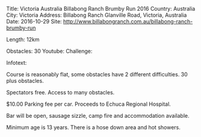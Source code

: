 Title: Victoria Australia Billabong Ranch Brumby Run 2016Country: AustraliaCity: VictoriaAddress: Billabong Ranch Glanville Road, Victoria, AustraliaDate: 2016-10-29Site: http://www.billabongranch.com.au/billabong-ranch-brumby-run

Length: 12km
Obstacles: 30Youtube:Challenge: 
Infotext:

Course is reasonably flat, some obstacles have 2 different difficulties. 
30 plus obstacles.

Spectators free. Access to many obstacles.

$10.00 Parking fee per car. Proceeds to Echuca Regional Hospital.

Bar will be open, sausage sizzle, camp fire and accommodation available.

Minimum age is 13 years. 
There is a hose down area and hot showers.



